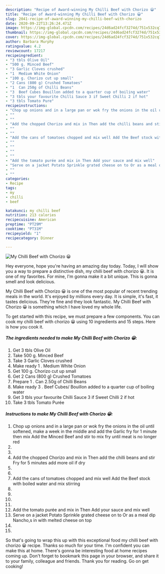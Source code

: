 ```yaml
---
description: "Recipe of Award-winning My Chilli Beef with Chorizo 😀"
title: "Recipe of Award-winning My Chilli Beef with Chorizo 😀"
slug: 2041-recipe-of-award-winning-my-chilli-beef-with-chorizo
date: 2020-09-22T13:26:24.471Z
image: https://img-global.cpcdn.com/recipes/24d6ad24fcf3274d/751x532cq70/my-chilli-beef-with-chorizo-😀-recipe-main-photo.jpg
thumbnail: https://img-global.cpcdn.com/recipes/24d6ad24fcf3274d/751x532cq70/my-chilli-beef-with-chorizo-😀-recipe-main-photo.jpg
cover: https://img-global.cpcdn.com/recipes/24d6ad24fcf3274d/751x532cq70/my-chilli-beef-with-chorizo-😀-recipe-main-photo.jpg
author: Barbara Murphy
ratingvalue: 4.2
reviewcount: 17217
recipeingredient:
- "3 tbls Olive Oil"
- "500 g. Minced Beef"
- "3 Garlic Cloves crushed"
- "1  Medium White Onion"
- "100 g. Chorizo cut up small"
- "2 Cans (800 g) Crushed Tomatoes"
- "1  Can 250g of Chilli Beans"
- "3  Beef Cubes Bouillon added to a quarter cup of boiling water"
- "3 tbls your favourite Chilli Sauce 3 if Sweet Chilli 2 if hot"
- "3 tbls Tomato Pure"
recipeinstructions:
- "Chop up onions and in a large pan or wok fry the onions in the oil until softened, make a week in the middle and add the Garlic fry for 1 minute then mix Add the Minced Beef and stir to mix fry until meat is no longer red"
- ""
- ""
- "Add the chopped Chorizo and mix in Then add the chilli beans and stir Fry for 5 minutes add more oil if dry"
- ""
- ""
- "Add the cans of tomatoes chopped and mix well Add the Beef stock with boiled water and mix stirring"
- ""
- ""
- ""
- ""
- "Add the tomato purée and mix in Then Add your sauce and mix well"
- "Serve on a jacket Potato Sprinkle grated cheese on to Or as a meal dip Nancho,s in with melted cheese on top"
- ""
- ""
categories:
- Recipe
tags:
- my
- chilli
- beef

katakunci: my chilli beef 
nutrition: 213 calories
recipecuisine: American
preptime: "PT29M"
cooktime: "PT31M"
recipeyield: "1"
recipecategory: Dinner

---
```



![My Chilli Beef with Chorizo 😀](https://img-global.cpcdn.com/recipes/24d6ad24fcf3274d/751x532cq70/my-chilli-beef-with-chorizo-😀-recipe-main-photo.jpg)

Hey everyone, hope you're having an amazing day today. Today, I will show you a way to prepare a distinctive dish, my chilli beef with chorizo 😀. It is one of my favorites. For mine, I'm gonna make it a bit unique. This is gonna smell and look delicious.

My Chilli Beef with Chorizo 😀 is one of the most popular of recent trending meals in the world. It's enjoyed by millions every day. It is simple, it's fast, it tastes delicious. They're fine and they look fantastic. My Chilli Beef with Chorizo 😀 is something which I have loved my whole life.




To get started with this recipe, we must prepare a few components. You can cook my chilli beef with chorizo 😀 using 10 ingredients and 15 steps. Here is how you cook it.

<!--inarticleads1-->

##### The ingredients needed to make My Chilli Beef with Chorizo 😀:

1. Get 3 tbls Olive Oil
1. Take 500 g. Minced Beef
1. Take 3 Garlic Cloves crushed
1. Make ready 1 . Medium White Onion
1. Get 100 g. Chorizo cut up small
1. Get 2 Cans (800 g) Crushed Tomatoes
1. Prepare 1 . Can 2.50g of Chilli Beans
1. Make ready 3 . Beef Cubes/ Bouillon added to a quarter cup of boiling water
1. Get 3 tbls your favourite Chilli Sauce 3 if Sweet Chilli 2 if hot
1. Take 3 tbls Tomato Purée




<!--inarticleads2-->

##### Instructions to make My Chilli Beef with Chorizo 😀:

1. Chop up onions and in a large pan or wok fry the onions in the oil until softened, make a week in the middle and add the Garlic fry for 1 minute then mix Add the Minced Beef and stir to mix fry until meat is no longer red
1. 
1. 
1. Add the chopped Chorizo and mix in Then add the chilli beans and stir Fry for 5 minutes add more oil if dry
1. 
1. 
1. Add the cans of tomatoes chopped and mix well Add the Beef stock with boiled water and mix stirring
1. 
1. 
1. 
1. 
1. Add the tomato purée and mix in Then Add your sauce and mix well
1. Serve on a jacket Potato Sprinkle grated cheese on to Or as a meal dip Nancho,s in with melted cheese on top
1. 
1. 




So that's going to wrap this up with this exceptional food my chilli beef with chorizo 😀 recipe. Thanks so much for your time. I'm confident you can make this at home. There's gonna be interesting food at home recipes coming up. Don't forget to bookmark this page in your browser, and share it to your family, colleague and friends. Thank you for reading. Go on get cooking!
